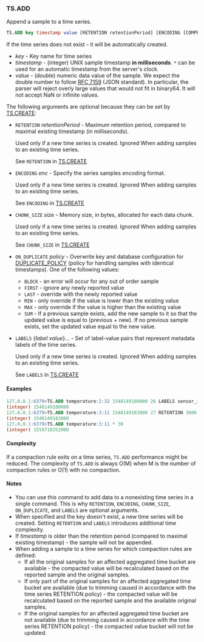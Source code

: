 ### TS.ADD

Append a sample to a time series. 

```sql
TS.ADD key timestamp value [RETENTION retentionPeriod] [ENCODING [COMPRESSED|UNCOMPRESSED]] [CHUNK_SIZE size] [ON_DUPLICATE policy] [LABELS {label value}...]
```

If the time series does not exist - it will be automatically created.

- _key_ - Key name for time series
- _timestamp_ - (integer) UNIX sample timestamp **in milliseconds**. `*` can be used for an automatic timestamp from the server's clock.
- _value_ - (double) numeric data value of the sample. We expect the double number to follow [RFC 7159](https://tools.ietf.org/html/rfc7159) (JSON standard). In particular, the parser will reject overly large values that would not fit in binary64. It will not accept NaN or infinite values.

The following arguments are optional because they can be set by [TS.CREATE](/commands/ts.create/):

 - `RETENTION` _retentionPeriod_ - Maximum retention period, compared to maximal existing timestamp (in milliseconds).

    Used only if a new time series is created. Ignored When adding samples to an existing time series.
  
    See `RETENTION` in [TS.CREATE](/commands/ts.create/)
    
 - `ENCODING` _enc_ - Specify the series samples encoding format.

    Used only if a new time series is created. Ignored When adding samples to an existing time series.

    See `ENCODING` in [TS.CREATE](/commands/ts.create/)

 - `CHUNK_SIZE` _size_ - Memory size, in bytes, allocated for each data chunk.

    Used only if a new time series is created. Ignored When adding samples to an existing time series.

    See `CHUNK_SIZE` in [TS.CREATE](/commands/ts.create/)

 - `ON_DUPLICATE` _policy_ - Overwrite key and database configuration for [DUPLICATE_POLICY](/docs/stack/timeseries/configuration/#duplicate_policy) (policy for handling samples with identical timestamps). One of the following values:
   - `BLOCK` - an error will occur for any out of order sample
   - `FIRST` - ignore any newly reported value
   - `LAST` - override with the newly reported value
   - `MIN` - only override if the value is lower than the existing value
   - `MAX` - only override if the value is higher than the existing value
   - `SUM` - If a previous sample exists, add the new sample to it so that the updated value is equal to (previous + new). If no previous sample exists, set the updated value equal to the new value.

 - `LABELS` {_label_ _value_}... - Set of label-value pairs that represent metadata labels of the time series.

    Used only if a new time series is created. Ignored When adding samples to an existing time series.

    See `LABELS` in [TS.CREATE](/commands/ts.create/)

#### Examples
```sql
127.0.0.1:6379>TS.ADD temperature:2:32 1548149180000 26 LABELS sensor_id 2 area_id 32
(integer) 1548149180000
127.0.0.1:6379>TS.ADD temperature:3:11 1548149183000 27 RETENTION 3600
(integer) 1548149183000
127.0.0.1:6379>TS.ADD temperature:3:11 * 30
(integer) 1559718352000
```

#### Complexity

If a compaction rule exits on a time series, `TS.ADD` performance might be reduced.
The complexity of `TS.ADD` is always O(M) when M is the number of compaction rules or O(1) with no compaction.

#### Notes

- You can use this command to add data to a nonexisting time series in a single command.
  This is why `RETENTION`, `ENCODING`, `CHUNK_SIZE`, `ON_DUPLICATE`, and `LABELS` are optional arguments.
- When specified and the key doesn't exist, a new time series will be created.
  Setting `RETENTION` and `LABELS` introduces additional time complexity.
- If _timestamp_ is older than the retention period (compared to maximal existing timestamp) - the sample will not be appended.
- When adding a sample to a time series for which compaction rules are defined:
  - If all the original samples for an affected aggregated time bucket are available - the compacted value will be recalculated based on the reported sample and the original samples.
  - If only part of the original samples for an affected aggregated time bucket are available (due to trimming caused in accordance with the time series RETENTION policy) - the compacted value will be recalculated based on the reported sample and the available original samples.
  - If the original samples for an affected aggregated time bucket are not available (due to trimming caused in accordance with the time series RETENTION policy) - the compacted value bucket will not be updated.  
